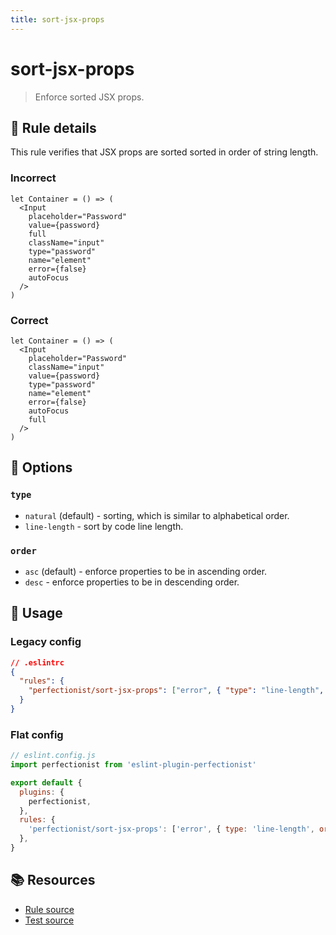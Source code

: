 ```yaml
---
title: sort-jsx-props
---
```


# sort-jsx-props

> Enforce sorted JSX props.

## 📖 Rule details

This rule verifies that JSX props are sorted sorted in order of string length.

### Incorrect

```tsx
let Container = () => (
  <Input
    placeholder="Password"
    value={password}
    full
    className="input"
    type="password"
    name="element"
    error={false}
    autoFocus
  />
)
```

### Correct

```tsx
let Container = () => (
  <Input
    placeholder="Password"
    className="input"
    value={password}
    type="password"
    name="element"
    error={false}
    autoFocus
    full
  />
)
```

## 🔧 Options

### `type`

- `natural` (default) - sorting, which is similar to alphabetical order.
- `line-length` - sort by code line length.

### `order`

- `asc` (default) - enforce properties to be in ascending order.
- `desc` - enforce properties to be in descending order.

## 🚀 Usage

### Legacy config

```json
// .eslintrc
{
  "rules": {
    "perfectionist/sort-jsx-props": ["error", { "type": "line-length", "order": "desc" }]
  }
}
```

### Flat config

```js
// eslint.config.js
import perfectionist from 'eslint-plugin-perfectionist'

export default {
  plugins: {
    perfectionist,
  },
  rules: {
    'perfectionist/sort-jsx-props': ['error', { type: 'line-length', order: 'desc' }],
  },
}
```

## 📚 Resources

- [Rule source](https://github.com/azat-io/eslint-plugin-perfectionist/blob/main/rules/sort-jsx-props.ts)
- [Test source](https://github.com/azat-io/eslint-plugin-perfectionist/blob/main/test/sort-jsx-props.test.ts)
